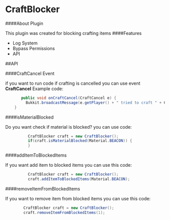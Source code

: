 # CraftBlocker
####About Plugin


This plugin was created for blocking crafting items
####Features
- Log System
- Bypass Permissions
- API


##API

####CraftCancel Event

if you want to run code if crafting is cancelled you can use event **CraftCancel**
Example code:
  ```java
    	 public void onCraftCancel(CraftCancel e) {
    	   Bukkit.broadcastMessage(e.getPlayer() + " tried to craft " + ChatColor.YELLOW + e.getItem());
      }
  ```    
####isMaterialBlocked

Do you want check if material is blocked? you can use code:
```java
          CraftBlocker craft = new CraftBlocker();
	      if(craft.isMaterialBlocked(Material.BEACON)) {  
	      }
```	      
####addItemToBlockedItems

If you want add item to blocked items you can use this code:
```java
	      CraftBlocker craft = new CraftBlocker();
	      craft.addItemToBlockedItems(Material.BEACON);
```	      
####removeItemFromBlockedItems

If you want to remove item from blocked items you can use this code:
```java
	    CraftBlocker craft = new CraftBlocker();
	    craft.removeItemFromBlockedItems(1);
```	    
